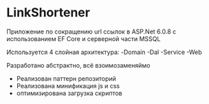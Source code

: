 # LinkShortener

Приложение по сокращению url ссылок в ASP.Net 6.0.8
с использованием EF Core и серверной части MSSQL

Используется 4 слойная архитектура:
-Domain
-Dal
-Service
-Web

Разработано абстрактно, всё взоимозаменяймо

- Реализован паттерн репозиторий
- Реализована минификация js и css
- оптимизирована загрузка скриптов
